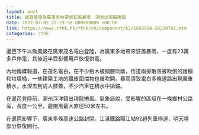 ```yaml
---
layout: post
title: 暹芭登陸為廣東多地帶來狂風暴雨　潮洲出現龍捲風
date: 2022-07-02 22:23:58.000000000 +08:00
link: https://news.rthk.hk/rthk/ch/component/k2/1655914-20220702.htm
categories: rthk
---
```


暹芭下午以颱風級在廣東茂名電白登陸，為廣東多地帶來狂風暴雨，一度有23萬多戶停電，其後近半受影響用戶恢復供電。 

 內地傳媒報道，在茂名電白，在不少樹木被攔腰吹斷，街道兩旁散落被吹倒的護欄和垃圾桶，一些建築工地的鐵皮圍擋物也被吹開。暴雨導致電白多條道路出現嚴重積水，水深去到成人膝蓋，不少汽車在積水中拋錨。 

在暹芭登陸前，潮州浮洋鎮出現龍捲風。氣象局說，受影響的區域在一條鄉村公路旁，長度一公里，龍捲風最大直徑50米左右。

在暹芭影響下，廣東多條高速公路封閉。江湛鐵路陽江站92趟列車停運，明天將部分恢復開行。
